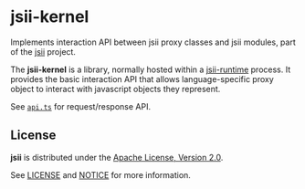 # jsii-kernel

Implements interaction API between jsii proxy classes and jsii modules, part of
the [jsii] project.

The __jsii-kernel__ is a library, normally hosted within a [jsii-runtime]
process. It provides the basic interaction API that allows language-specific
proxy object to interact with javascript objects they represent.

[jsii]: https://github.com/aws/jsii
[jsii-runtime]: https://github.com/aws/jsii/tree/master/packages/jsii-runtime

See [`api.ts`](./lib/api.ts) for request/response API.

## License

__jsii__ is distributed under the
[Apache License, Version 2.0](https://www.apache.org/licenses/LICENSE-2.0).

See [LICENSE](./LICENSE) and [NOTICE](./NOTICE) for more information.
